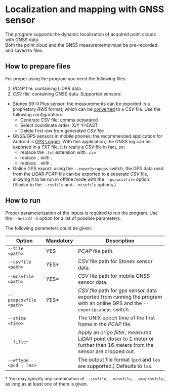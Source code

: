 # Localization and mapping with GNSS sensor

The program supports the dynamic localization of acquired point clouds with GNSS data.  
Both the point cloud and the GNSS measurements must be pre-recorded and saved to files.

## How to prepare files

For proper using the program you need the following files:

1. *PCAP* file: containing LiDAR data.
2. *CSV* file: containing GNSS data. Supported sensors:
 - Stonex S9 III Plus sensor: the measurements can be exported in a proprietary *RW5* format, which can be [converted](http://www.carlsonemea.com/cwa/report/index.php) to a *CSV* file. Use the following configuration:
    * Generate CSV file: comma separated
    * Select coordinate order: X/Y Y=EAST
    * Delete first row from generated *CSV* file
 - GNSS/GPS sensors in mobile phones: the recommended application for Android is [GPS Logger](https://play.google.com/store/apps/details?id=eu.basicairdata.graziano.gpslogger). With this application, the GNSS log can be exported in a *TXT* file. It is really a *CSV* file in fact, so:
    * replace the `.txt` extension with `.csv`
    * replace `,` with `;`
    * replace `.` with `,`
 - Online GPS export: using the `--exportpcapgps` switch, the GPS data read from the LiDAR *PCAP* file can be exported to a separate *CSV* file, allowing it to be run in offline mode with the `--pcapcsvfile` option. (Similar to the `--csvfile` and `--mcsvfile` options.)

## How to run

Proper parameterization of the inputs is required to run the program.
Use the `--help` or `-h` option for a list of possible parameters.

The following parameters could be given:

|    Option    | Mandatory | Description |
| ------------ | --------- | ----------- |
| `--file <path>`     |    YES    | *PCAP* file path. |
| `--csvfile <path>`  |    YES*   | *CSV* file path for Stonex sensor data. |
| `--mcsvfile <path>` |    YES*   | *CSV* file path for mobile GNSS sensor data. |
| `--pcapcsvfile <path>` | YES*   | *CSV* file path for gps sensor data exported from running the program with an online GPS and the `--exportpcapgps` switch. |
| `--stime <time>`    |           | The UNIX epoch time of the first frame in the *PCAP* file. |
| `--filter`   |           | Apply an *origo filter*, measured LiDAR point closer to 1 meter or further than 16 meters from the sensor are cropped out. |
| `--wftype <pcd \| las>`   |           | The output file format (`pcd` and `las` are supported.) Defaults to `las`. |


\* You may specify any combination of `--csvfile`, `--mcsvfile`, `--pcapcsvfile`, as long as at least one of them is given.
